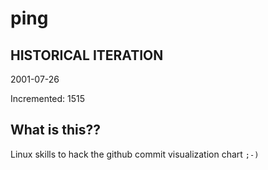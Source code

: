 # ping

## HISTORICAL ITERATION
2001-07-26

Incremented: 1515

## What is this?? 
Linux skills to hack the github commit visualization chart `;-)`

